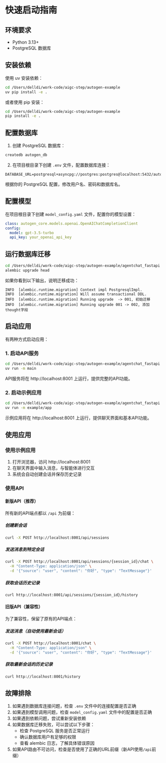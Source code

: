 # 快速启动指南

## 环境要求

- Python 3.13+
- PostgreSQL 数据库

## 安装依赖

使用 uv 安装依赖：

```bash
cd /Users/delldi/work-code/aigc-step/autogen-example
uv pip install -e .
```

或者使用 pip 安装：

```bash
cd /Users/delldi/work-code/aigc-step/autogen-example
pip install -e .
```

## 配置数据库

1. 创建 PostgreSQL 数据库：

```bash
createdb autogen_db
```

2. 在项目根目录下创建 `.env` 文件，配置数据库连接：

```
DATABASE_URL=postgresql+asyncpg://postgres:postgres@localhost:5432/autogen_db
```

根据你的 PostgreSQL 配置，修改用户名、密码和数据库名。

## 配置模型

在项目根目录下创建 `model_config.yaml` 文件，配置你的模型设置：

```yaml
class: autogen_core.models.openai.OpenAIChatCompletionClient
config:
  model: gpt-3.5-turbo
  api_key: your_openai_api_key
```

## 运行数据库迁移

```bash
cd /Users/delldi/work-code/aigc-step/autogen-example/agentchat_fastapi
alembic upgrade head
```

如果你看到以下输出，说明迁移成功：

```
INFO  [alembic.runtime.migration] Context impl PostgresqlImpl.
INFO  [alembic.runtime.migration] Will assume transactional DDL.
INFO  [alembic.runtime.migration] Running upgrade  -> 001, 初始迁移
INFO  [alembic.runtime.migration] Running upgrade 001 -> 002, 添加thought字段
```

## 启动应用

有两种方式启动应用：

### 1. 启动API服务

```bash
cd /Users/delldi/work-code/aigc-step/autogen-example/agentchat_fastapi
uv run -m main
```

API服务将在 http://localhost:8001 上运行，提供完整的API功能。

### 2. 启动示例应用

```bash
cd /Users/delldi/work-code/aigc-step/autogen-example/agentchat_fastapi
uv run -m example/app
```

示例应用将在 http://localhost:8001 上运行，提供聊天界面和基本API功能。

## 使用应用

### 使用示例应用

1. 打开浏览器，访问 http://localhost:8001
2. 在聊天界面中输入消息，与智能体进行交互
3. 系统会自动创建会话并保存历史记录

### 使用API

#### 新版API（推荐）

所有新的API端点都以 `/api` 为前缀：

##### 创建新会话

```bash
curl -X POST http://localhost:8001/api/sessions
```

##### 发送消息到特定会话

```bash
curl -X POST http://localhost:8001/api/sessions/{session_id}/chat \
  -H "Content-Type: application/json" \
  -d '{"source": "user", "content": "你好", "type": "TextMessage"}'
```

##### 获取会话历史记录

```bash
curl http://localhost:8001/api/sessions/{session_id}/history
```

#### 旧版API（兼容性）

为了兼容性，保留了原有的API端点：

##### 发送消息（自动使用最新会话）

```bash
curl -X POST http://localhost:8001/chat \
  -H "Content-Type: application/json" \
  -d '{"source": "user", "content": "你好", "type": "TextMessage"}'
```

##### 获取最新会话的历史记录

```bash
curl http://localhost:8001/history
```

## 故障排除

1. 如果遇到数据库连接问题，检查 `.env` 文件中的连接配置是否正确
2. 如果遇到模型调用问题，检查 `model_config.yaml` 文件中的配置是否正确
3. 如果遇到依赖问题，尝试重新安装依赖
4. 如果数据库迁移失败，可以尝试以下步骤：
   - 检查 PostgreSQL 服务是否正常运行
   - 确认数据库用户有足够的权限
   - 查看 alembic 日志，了解具体错误原因
5. 如果API路由不可访问，检查是否使用了正确的URL前缀（新API使用`/api`前缀）
